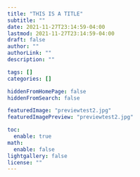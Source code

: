 ```yaml
---
title: "THIS IS A TITLE"
subtitle: ""
date: 2021-11-27T23:14:59-04:00
lastmod: 2021-11-27T23:14:59-04:00
draft: false
author: ""
authorLink: ""
description: ""

tags: []
categories: []

hiddenFromHomePage: false
hiddenFromSearch: false

featuredImage: "previewtest2.jpg"
featuredImagePreview: "previewtest2.jpg"

toc:
  enable: true
math:
  enable: false
lightgallery: false
license: ""
---
```


<!--more-->
